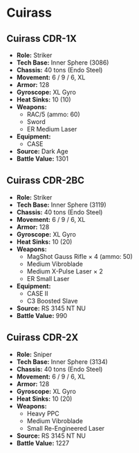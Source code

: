 # Cuirass
## Cuirass CDR-1X
- **Role:** Striker
- **Tech Base:** Inner Sphere (3086)
- **Chassis:** 40 tons (Endo Steel)
- **Movement:** 6 / 9 / 6, XL
- **Armor:** 128
- **Gyroscope:** XL Gyro
- **Heat Sinks:** 10 (10)
- **Weapons:**
  - RAC/5 (ammo: 60)
  - Sword
  - ER Medium Laser
- **Equipment:**
  - CASE
- **Source:** Dark Age
- **Battle Value:** 1301

## Cuirass CDR-2BC
- **Role:** Striker
- **Tech Base:** Inner Sphere (3119)
- **Chassis:** 40 tons (Endo Steel)
- **Movement:** 6 / 9 / 6, XL
- **Armor:** 128
- **Gyroscope:** XL Gyro
- **Heat Sinks:** 10 (20)
- **Weapons:**
  - MagShot Gauss Rifle × 4 (ammo: 50)
  - Medium Vibroblade
  - Medium X-Pulse Laser × 2
  - ER Small Laser
- **Equipment:**
  - CASE II
  - C3 Boosted Slave
- **Source:** RS 3145 NT NU
- **Battle Value:** 990

## Cuirass CDR-2X
- **Role:** Sniper
- **Tech Base:** Inner Sphere (3134)
- **Chassis:** 40 tons (Endo Steel)
- **Movement:** 6 / 9 / 6, XL
- **Armor:** 128
- **Gyroscope:** XL Gyro
- **Heat Sinks:** 10 (20)
- **Weapons:**
  - Heavy PPC
  - Medium Vibroblade
  - Small Re-Engineered Laser
- **Source:** RS 3145 NT NU
- **Battle Value:** 1227

